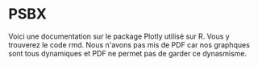 # PSBX
Voici une documentation sur le package Plotly utilisé sur R.
Vous y trouverez le code rmd.
Nous n'avons pas mis de PDF car nos graphques sont tous dynamiques et PDF ne permet pas de garder ce dynasmisme.
